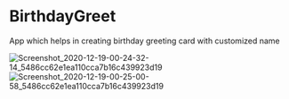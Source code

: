 # BirthdayGreet
App which helps in creating birthday greeting card with customized name

![Screenshot_2020-12-19-00-24-32-14_5486cc62e1ea110cca7b16c439923d19](https://user-images.githubusercontent.com/59255776/102651309-590d3300-4192-11eb-8183-b3517f582bcf.jpg)
![Screenshot_2020-12-19-00-25-00-58_5486cc62e1ea110cca7b16c439923d19](https://user-images.githubusercontent.com/59255776/102651416-86f27780-4192-11eb-9433-d5b91b73dd1c.jpg)
